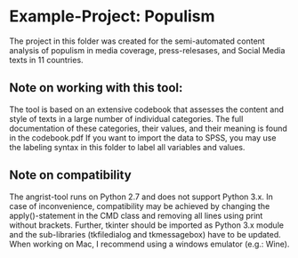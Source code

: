 
# Example-Project: Populism
The project in this folder was created for the semi-automated content analysis of populism in media coverage, press-relesases, and 
Social Media texts in 11 countries.

## Note on working with this tool:
The tool is based on an extensive codebook that assesses the content and style of texts in a large number of individual categories. The full documentation of these categories, their values, and their meaning is found in the codebook.pdf
If you want to import the data to SPSS, you may use the labeling syntax in this folder to label all variables and values.

## Note on compatibility
The angrist-tool runs on Python 2.7 and does not support Python 3.x. In case of inconvenience, compatibility may be achieved by changing the apply()-statement in the CMD class and removing all lines using print without brackets. Further, tkinter should be imported as Python 3.x module and the sub-libraries (tkfiledialog and tkmessagebox) have to be updated.
When working on Mac, I recommend using a windows emulator (e.g.: Wine).

